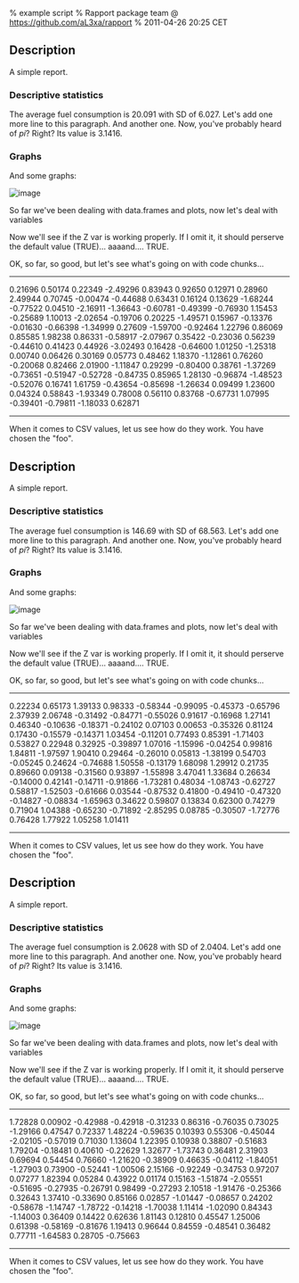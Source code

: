 % example script
% Rapport package team @ https://github.com/aL3xa/rapport
% 2011-04-26 20:25 CET

## Description

A simple report.

### Descriptive statistics

The average fuel consumption is 20.091 with SD of 6.027. Let's add one
more line to this paragraph. And another one. Now, you've probably heard
of *pi*? Right? Its value is 3.1416.

### Graphs

And some graphs:

![image](/tmp/RtmpV1PMjn/file16ff105e.png)

So far we've been dealing with data.frames and plots, now let's deal
with variables

Now we'll see if the Z var is working properly. If I omit it, it should
perserve the default value (TRUE)... aaaand.... TRUE.

OK, so far, so good, but let's see what's going on with code chunks...

  ---------- ---------- ---------- ---------- ---------- ---------- ---------- ---------- ---------- ----------
  0.21696    0.50174    0.22349    -2.49296   0.83943    0.92650    0.12971    0.28960    2.49944    0.70745
  -0.00474   -0.44688   0.63431    0.16124    0.13629    -1.68244   -0.77522   0.04510    -2.16911   -1.36643
  -0.60781   -0.49399   -0.76930   1.15453    -0.25689   1.10013    -2.02654   -0.19706   0.20225    -1.49571
  0.15967    -0.13376   -0.01630   -0.66398   -1.34999   0.27609    -1.59700   -0.92464   1.22796    0.86069
  0.85585    1.98238    0.86331    -0.58917   -2.07967   0.35422    -0.23036   0.56239    -0.44610   0.41423
  0.44926    -3.02493   0.16428    -0.64600   1.01250    -1.25318   0.00740    0.06426    0.30169    0.05773
  0.48462    1.18370    -1.12861   0.76260    -0.20068   0.82466    2.01900    -1.11847   0.29299    -0.80400
  0.38761    -1.37269   -0.73651   -0.51947   -0.52728   -0.84735   0.85965    1.28130    -0.96874   -1.48523
  -0.52076   0.16741    1.61759    -0.43654   -0.85698   -1.26634   0.09499    1.23600    0.04324    0.58843
  -1.93349   0.78008    0.56110    0.83768    -0.67731   1.07995    -0.39401   -0.79811   -1.18033   0.62871
  ---------- ---------- ---------- ---------- ---------- ---------- ---------- ---------- ---------- ----------

When it comes to CSV values, let us see how do they work. You have
chosen the "foo".

## Description

A simple report.

### Descriptive statistics

The average fuel consumption is 146.69 with SD of 68.563. Let's add one
more line to this paragraph. And another one. Now, you've probably heard
of *pi*? Right? Its value is 3.1416.

### Graphs

And some graphs:

![image](/tmp/RtmpV1PMjn/file285ca29b.png)

So far we've been dealing with data.frames and plots, now let's deal
with variables

Now we'll see if the Z var is working properly. If I omit it, it should
perserve the default value (TRUE)... aaaand.... TRUE.

OK, so far, so good, but let's see what's going on with code chunks...

  ---------- ---------- ---------- ---------- ---------- ---------- ---------- ---------- ---------- ----------
  0.22234    0.65173    1.39133    0.98333    -0.58344   -0.99095   -0.45373   -0.65796   2.37939    2.06748
  -0.31492   -0.84771   -0.55026   0.91617    -0.16968   1.27141    0.46340    -0.10636   -0.18371   -0.24102
  0.07103    0.00653    -0.35326   0.81124    0.17430    -0.15579   -0.14371   1.03454    -0.11201   0.77493
  0.85391    -1.71403   0.53827    0.22948    0.32925    -0.39897   1.07016    -1.15996   -0.04254   0.99816
  1.84811    -1.97597   1.90410    0.29464    -0.26010   0.05813    -1.38199   0.54703    -0.05245   0.24624
  -0.74688   1.50558    -0.13179   1.68098    1.29912    0.21735    0.89660    0.09138    -0.31560   0.93897
  -1.55898   3.47041    1.33684    0.26634    -0.14000   0.42141    -0.14711   -0.91866   -1.73281   0.48034
  -1.08743   -0.62727   0.58817    -1.52503   -0.61666   0.03544    -0.87532   0.41800    -0.49410   -0.47320
  -0.14827   -0.08834   -1.65963   0.34622    0.59807    0.13834    0.62300    0.74279    0.71904    1.04388
  -0.65230   -0.71892   -2.85295   0.08785    -0.30507   -1.72776   0.76428    1.77922    1.05258    1.01411
  ---------- ---------- ---------- ---------- ---------- ---------- ---------- ---------- ---------- ----------

When it comes to CSV values, let us see how do they work. You have
chosen the "foo".

## Description

A simple report.

### Descriptive statistics

The average fuel consumption is 2.0628 with SD of 2.0404. Let's add one
more line to this paragraph. And another one. Now, you've probably heard
of *pi*? Right? Its value is 3.1416.

### Graphs

And some graphs:

![image](/tmp/RtmpV1PMjn/file17ef3152.png)

So far we've been dealing with data.frames and plots, now let's deal
with variables

Now we'll see if the Z var is working properly. If I omit it, it should
perserve the default value (TRUE)... aaaand.... TRUE.

OK, so far, so good, but let's see what's going on with code chunks...

  ---------- --------- ---------- ---------- ---------- ---------- ---------- ---------- ---------- ----------
  1.72828    0.00902   -0.42988   -0.42918   -0.31233   0.86316    -0.76035   0.73025    -1.29166   0.47547
  0.72337    1.48224   -0.59635   0.10393    0.55306    -0.45044   -2.02105   -0.57019   0.71030    1.13604
  1.22395    0.10938   0.38807    -0.51683   1.79204    -0.18481   0.40610    -0.22629   1.32677    -1.73743
  0.36481    2.31903   0.69694    0.54454    0.76660    -1.21620   -0.38909   0.46635    -0.04112   -1.84051
  -1.27903   0.73900   -0.52441   -1.00506   2.15166    -0.92249   -0.34753   0.97207    0.07277    1.82394
  0.05284    0.43922   0.01174    0.15163    -1.51874   -2.05551   -0.51695   -0.27935   -0.26791   0.98499
  -0.27293   2.10518   -1.91476   -0.25366   0.32643    1.37410    -0.33690   0.85166    0.02857    -1.01447
  -0.08657   0.24202   -0.58678   -1.14747   -1.78722   -0.14218   -1.70038   1.11414    -1.02090   0.84343
  -1.14003   0.36409   0.14422    0.62636    1.81143    0.12810    0.45547    1.25006    0.61398    -0.58169
  -0.81676   1.19413   0.96644    0.84559    -0.48541   0.36482    0.77711    -1.64583   0.28705    -0.75663
  ---------- --------- ---------- ---------- ---------- ---------- ---------- ---------- ---------- ----------

When it comes to CSV values, let us see how do they work. You have
chosen the "foo".
